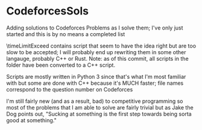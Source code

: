 # CodeforcesSols
Adding solutions to Codeforces Problems as I solve them; I've only just started and this is by no means a completed list

\timeLimitExceed contains script that seem to have the idea right but are too slow to be accepted; I will probably end up rewriting them in some other langauge, probably C++ or Rust. Note: as of this commit, all scripts in the folder have been converted to a C++ script.  

Scripts are mostly written in Python 3 since that's what I'm most familiar with but some are done with C++ because it's MUCH faster; file names correspond to the question number on Codeforces

I'm still fairly new (and as a result, bad) to competitive programming so most of the problems that I am able to solve are fairly trivial but as Jake the Dog points out, "Sucking at something is the first step towards being sorta good at something."
